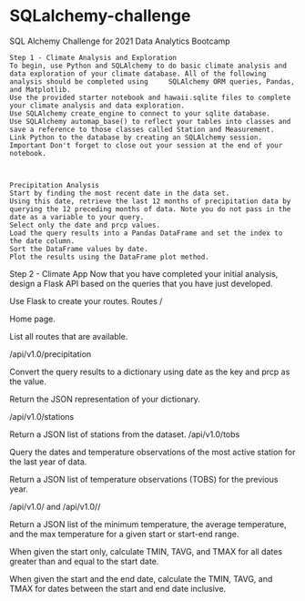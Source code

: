 # SQLalchemy-challenge
SQL Alchemy Challenge for 2021 Data Analytics Bootcamp

    Step 1 - Climate Analysis and Exploration
    To begin, use Python and SQLAlchemy to do basic climate analysis and data exploration of your climate database. All of the following analysis should be completed using     SQLAlchemy ORM queries, Pandas, and Matplotlib.
    Use the provided starter notebook and hawaii.sqlite files to complete your climate analysis and data exploration.
    Use SQLAlchemy create_engine to connect to your sqlite database.
    Use SQLAlchemy automap_base() to reflect your tables into classes and save a reference to those classes called Station and Measurement.
    Link Python to the database by creating an SQLAlchemy session.
    Important Don't forget to close out your session at the end of your notebook.



    Precipitation Analysis
    Start by finding the most recent date in the data set.
    Using this date, retrieve the last 12 months of precipitation data by querying the 12 preceding months of data. Note you do not pass in the date as a variable to your query.
    Select only the date and prcp values.
    Load the query results into a Pandas DataFrame and set the index to the date column.
    Sort the DataFrame values by date.
    Plot the results using the DataFrame plot method.



Step 2 - Climate App
Now that you have completed your initial analysis, design a Flask API based on the queries that you have just developed.

Use Flask to create your routes.
Routes
/

Home page.

List all routes that are available.

/api/v1.0/precipitation

Convert the query results to a dictionary using date as the key and prcp as the value.

Return the JSON representation of your dictionary.

/api/v1.0/stations

Return a JSON list of stations from the dataset.
/api/v1.0/tobs

Query the dates and temperature observations of the most active station for the last year of data.

Return a JSON list of temperature observations (TOBS) for the previous year.

/api/v1.0/<start> and /api/v1.0/<start>/<end>

Return a JSON list of the minimum temperature, the average temperature, and the max temperature for a given start or start-end range.

When given the start only, calculate TMIN, TAVG, and TMAX for all dates greater than and equal to the start date.

When given the start and the end date, calculate the TMIN, TAVG, and TMAX for dates between the start and end date inclusive.
